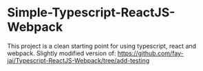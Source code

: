 # Simple-Typescript-ReactJS-Webpack
This project is a clean starting point for using typescript, react and webpack. Slightly modified version of: https://github.com/fay-jai/Typescript-ReactJS-Webpack/tree/add-testing